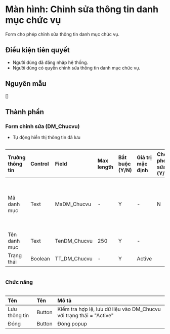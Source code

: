 # Màn hình: Chỉnh sửa thông tin danh mục chức vụ
Form cho phép chỉnh sửa thông tin danh mục chức vụ.

## Điều kiện tiên quyết
- Người dùng đã đăng nhập hệ thống.
- Người dùng có quyền chỉnh sửa thông tin danh mục chức vụ.

## Nguyên mẫu
[]

## Thành phần

### Form chỉnh sửa (DM_Chucvu)
- Tự động hiển thị thông tin đã lưu
<div style="overflow-x:auto">

| Trường thông tin | Control  | Field             | Max length | Bắt buộc (Y/N) | Giá trị mặc định | Cho phép sửa (Y/N) | Mô tả                                         |
|:-----------------|:---------|:----------------  |:-----------|:---------------|:-----------------|:-------------------|:----------------------------------------------|
| Mã danh mục      | Text     | MaDM_Chucvu       | -          | Y              | -                | N                  | Mã danh mục tự tăng trong danh sách           |
| Tên danh mục     | Text     | TenDM_Chucvu      | 250        | Y              | -                |                    |                                               |
| Trạng thái       | Boolean  | TT_DM_Chucvu      | -          | Y              | Active           |                    |                                               |

</div>

### Chức năng

<div style="overflow-x:auto">

| Tên          | Tên   | Mô tả                                                                                            |
|:-------------|:-------|:------------------------------------------------------------------------------------------------|
| Lưu thông tin| Button | Kiểm tra hợp lệ, lưu dữ liệu vào DM_Chucvu với trạng thái = "Active"                        |
| Đóng         | Button | Đóng popup                                                                                      |
